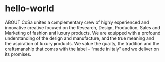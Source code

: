 # hello-world

ABOUT
CoSa unites a complementary crew of highly experienced and innovative creative focused on the Research, Design, Production, Sales and Marketing of fashion and luxury products. We are equipped with a profound understanding of the design and manufacture, and the true meaning and the aspiration of luxury products. We value the quality, the tradition and the craftsmanship that comes with the label – “made in Italy” and we deliver on its promises. 
